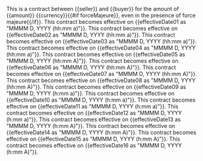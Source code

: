 This is a contract between {{seller}} and {{buyer}} for the amount of {{amount}} {{currency}}{{#if forceMajeure}}, even in the presence of force majeure{{/if}}.
This contract becomes effective on {{effectiveDate01 as "MMMM D, YYYY (hh:mm a)"}}.
This contract becomes effective on {{effectiveDate02 as "MMMM D, YYYY (hh:mm a)"}}.
This contract becomes effective on {{effectiveDate03 as "MMMM D, YYYY (hh:mm a)"}}.
This contract becomes effective on {{effectiveDate04 as "MMMM D, YYYY (hh:mm a)"}}.
This contract becomes effective on {{effectiveDate05 as "MMMM D, YYYY (hh:mm A)"}}.
This contract becomes effective on {{effectiveDate06 as "MMMM D, YYYY (hh:mm A)"}}.
This contract becomes effective on {{effectiveDate07 as "MMMM D, YYYY (hh:mm A)"}}.
This contract becomes effective on {{effectiveDate08 as "MMMM D, YYYY (hh:mm A)"}}.
This contract becomes effective on {{effectiveDate09 as "MMMM D, YYYY (h:mm a)"}}.
This contract becomes effective on {{effectiveDate10 as "MMMM D, YYYY (h:mm a)"}}.
This contract becomes effective on {{effectiveDate11 as "MMMM D, YYYY (h:mm a)"}}.
This contract becomes effective on {{effectiveDate12 as "MMMM D, YYYY (h:mm a)"}}.
This contract becomes effective on {{effectiveDate13 as "MMMM D, YYYY (h:mm A)"}}.
This contract becomes effective on {{effectiveDate14 as "MMMM D, YYYY (h:mm A)"}}.
This contract becomes effective on {{effectiveDate15 as "MMMM D, YYYY (h:mm A)"}}.
This contract becomes effective on {{effectiveDate16 as "MMMM D, YYYY (h:mm A)"}}.
